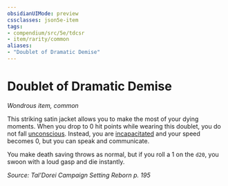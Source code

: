 ```yaml
---
obsidianUIMode: preview
cssclasses: json5e-item
tags:
- compendium/src/5e/tdcsr
- item/rarity/common
aliases: 
- "Doublet of Dramatic Demise"
---
```

# Doublet of Dramatic Demise
*Wondrous item, common*  


This striking satin jacket allows you to make the most of your dying moments. When you drop to 0 hit points while wearing this doublet, you do not fall [unconscious](Mechanics/Rules/conditions.md#Unconscious). Instead, you are [incapacitated](Mechanics/Rules/conditions.md#Incapacitated) and your speed becomes 0, but you can speak and communicate.

You make death saving throws as normal, but if you roll a 1 on the `d20`, you swoon with a loud gasp and die instantly.

*Source: Tal'Dorei Campaign Setting Reborn p. 195*